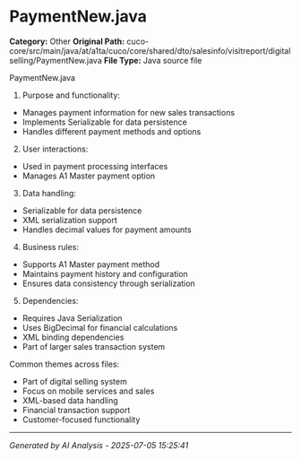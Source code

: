 # PaymentNew.java

**Category:** Other
**Original Path:** cuco-core/src/main/java/at/a1ta/cuco/core/shared/dto/salesinfo/visitreport/digitalselling/PaymentNew.java
**File Type:** Java source file

PaymentNew.java
1. Purpose and functionality:
- Manages payment information for new sales transactions
- Implements Serializable for data persistence
- Handles different payment methods and options

2. User interactions:
- Used in payment processing interfaces
- Manages A1 Master payment option

3. Data handling:
- Serializable for data persistence
- XML serialization support
- Handles decimal values for payment amounts

4. Business rules:
- Supports A1 Master payment method
- Maintains payment history and configuration
- Ensures data consistency through serialization

5. Dependencies:
- Requires Java Serialization
- Uses BigDecimal for financial calculations
- XML binding dependencies
- Part of larger sales transaction system

Common themes across files:
- Part of digital selling system
- Focus on mobile services and sales
- XML-based data handling
- Financial transaction support
- Customer-focused functionality

---
*Generated by AI Analysis - 2025-07-05 15:25:41*
